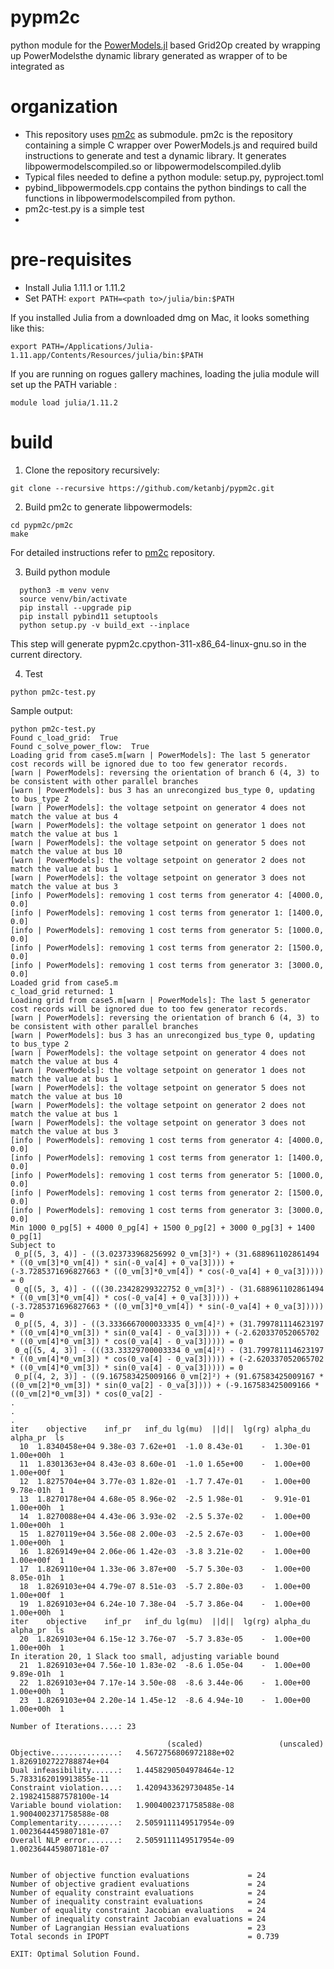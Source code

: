# pypm2c
python module for the [PowerModels.jl](https://github.com/lanl-ansi/PowerModels.jl) based Grid2Op created by wrapping up PowerModelsthe dynamic library generated as wrapper of  to be integrated as 

# organization

- This repository uses [pm2c](https://github.com/ketanbj/pm2c/) as submodule. pm2c is the repository containing a simple C wrapper over PowerModels.js and required build instructions to generate and test a dynamic library. It generates libpowermodelscompiled.so or libpowermodelscompiled.dylib
- Typical files needed to define a python module: setup.py, pyproject.toml
- pybind_libpowermodels.cpp contains the python bindings to call the functions in libpowermodelscompiled from python.
- pm2c-test.py is a simple test
- 

# pre-requisites

- Install Julia 1.11.1 or 1.11.2
- Set PATH: 
```export PATH=<path to>/julia/bin:$PATH```

If you installed Julia from a downloaded dmg on Mac, it looks something like this:

```export PATH=/Applications/Julia-1.11.app/Contents/Resources/julia/bin:$PATH```

If you are running on rogues gallery machines, loading the julia module will set up the PATH variable :

```module load julia/1.11.2```

# build

1. Clone the repository recursively:

```git clone --recursive https://github.com/ketanbj/pypm2c.git```


2. Build pm2c to generate libpowermodels:

```
cd pypm2c/pm2c
make
```

For detailed instructions refer to [pm2c](https://github.com/ketanbj/pm2c/) repository.

3. Build python module
   
```cd ..
  python3 -m venv venv
  source venv/bin/activate
  pip install --upgrade pip
  pip install pybind11 setuptools
  python setup.py -v build_ext --inplace
```

This step will generate pypm2c.cpython-311-x86_64-linux-gnu.so in the current directory.

4. Test
   
```python pm2c-test.py```

Sample output:

```
python pm2c-test.py
Found c_load_grid:  True
Found c_solve_power_flow:  True
Loading grid from case5.m[warn | PowerModels]: The last 5 generator cost records will be ignored due to too few generator records.
[warn | PowerModels]: reversing the orientation of branch 6 (4, 3) to be consistent with other parallel branches
[warn | PowerModels]: bus 3 has an unrecongized bus_type 0, updating to bus_type 2
[warn | PowerModels]: the voltage setpoint on generator 4 does not match the value at bus 4
[warn | PowerModels]: the voltage setpoint on generator 1 does not match the value at bus 1
[warn | PowerModels]: the voltage setpoint on generator 5 does not match the value at bus 10
[warn | PowerModels]: the voltage setpoint on generator 2 does not match the value at bus 1
[warn | PowerModels]: the voltage setpoint on generator 3 does not match the value at bus 3
[info | PowerModels]: removing 1 cost terms from generator 4: [4000.0, 0.0]
[info | PowerModels]: removing 1 cost terms from generator 1: [1400.0, 0.0]
[info | PowerModels]: removing 1 cost terms from generator 5: [1000.0, 0.0]
[info | PowerModels]: removing 1 cost terms from generator 2: [1500.0, 0.0]
[info | PowerModels]: removing 1 cost terms from generator 3: [3000.0, 0.0]
Loaded grid from case5.m
c_load_grid returned: 1
Loading grid from case5.m[warn | PowerModels]: The last 5 generator cost records will be ignored due to too few generator records.
[warn | PowerModels]: reversing the orientation of branch 6 (4, 3) to be consistent with other parallel branches
[warn | PowerModels]: bus 3 has an unrecongized bus_type 0, updating to bus_type 2
[warn | PowerModels]: the voltage setpoint on generator 4 does not match the value at bus 4
[warn | PowerModels]: the voltage setpoint on generator 1 does not match the value at bus 1
[warn | PowerModels]: the voltage setpoint on generator 5 does not match the value at bus 10
[warn | PowerModels]: the voltage setpoint on generator 2 does not match the value at bus 1
[warn | PowerModels]: the voltage setpoint on generator 3 does not match the value at bus 3
[info | PowerModels]: removing 1 cost terms from generator 4: [4000.0, 0.0]
[info | PowerModels]: removing 1 cost terms from generator 1: [1400.0, 0.0]
[info | PowerModels]: removing 1 cost terms from generator 5: [1000.0, 0.0]
[info | PowerModels]: removing 1 cost terms from generator 2: [1500.0, 0.0]
[info | PowerModels]: removing 1 cost terms from generator 3: [3000.0, 0.0]
Min 1000 0_pg[5] + 4000 0_pg[4] + 1500 0_pg[2] + 3000 0_pg[3] + 1400 0_pg[1]
Subject to
 0_p[(5, 3, 4)] - ((3.023733968256992 0_vm[3]²) + (31.688961102861494 * ((0_vm[3]*0_vm[4]) * sin(-0_va[4] + 0_va[3]))) + (-3.7285371696827663 * ((0_vm[3]*0_vm[4]) * cos(-0_va[4] + 0_va[3])))) = 0
 0_q[(5, 3, 4)] - (((30.23428299322752 0_vm[3]²) - (31.688961102861494 * ((0_vm[3]*0_vm[4]) * cos(-0_va[4] + 0_va[3])))) + (-3.7285371696827663 * ((0_vm[3]*0_vm[4]) * sin(-0_va[4] + 0_va[3])))) = 0
 0_p[(5, 4, 3)] - ((3.3336667000033335 0_vm[4]²) + (31.799781114623197 * ((0_vm[4]*0_vm[3]) * sin(0_va[4] - 0_va[3]))) + (-2.620337052065702 * ((0_vm[4]*0_vm[3]) * cos(0_va[4] - 0_va[3])))) = 0
 0_q[(5, 4, 3)] - (((33.33329700003334 0_vm[4]²) - (31.799781114623197 * ((0_vm[4]*0_vm[3]) * cos(0_va[4] - 0_va[3])))) + (-2.620337052065702 * ((0_vm[4]*0_vm[3]) * sin(0_va[4] - 0_va[3])))) = 0
 0_p[(4, 2, 3)] - ((9.167583425009166 0_vm[2]²) + (91.67583425009167 * ((0_vm[2]*0_vm[3]) * sin(0_va[2] - 0_va[3]))) + (-9.167583425009166 * ((0_vm[2]*0_vm[3]) * cos(0_va[2] -
.
.
.
iter    objective    inf_pr   inf_du lg(mu)  ||d||  lg(rg) alpha_du alpha_pr  ls
  10  1.8340458e+04 9.38e-03 7.62e+01  -1.0 8.43e-01    -  1.30e-01 1.00e+00h  1
  11  1.8301363e+04 8.43e-03 8.60e-01  -1.0 1.65e+00    -  1.00e+00 1.00e+00f  1
  12  1.8275704e+04 3.77e-03 1.82e-01  -1.7 7.47e-01    -  1.00e+00 9.78e-01h  1
  13  1.8270178e+04 4.68e-05 8.96e-02  -2.5 1.98e-01    -  9.91e-01 1.00e+00h  1
  14  1.8270088e+04 4.43e-06 3.93e-02  -2.5 5.37e-02    -  1.00e+00 1.00e+00h  1
  15  1.8270119e+04 3.56e-08 2.00e-03  -2.5 2.67e-03    -  1.00e+00 1.00e+00h  1
  16  1.8269149e+04 2.06e-06 1.42e-03  -3.8 3.21e-02    -  1.00e+00 1.00e+00f  1
  17  1.8269110e+04 1.33e-06 3.87e+00  -5.7 5.30e-03    -  1.00e+00 8.05e-01h  1
  18  1.8269103e+04 4.79e-07 8.51e-03  -5.7 2.80e-03    -  1.00e+00 1.00e+00f  1
  19  1.8269103e+04 6.24e-10 7.38e-04  -5.7 3.86e-04    -  1.00e+00 1.00e+00h  1
iter    objective    inf_pr   inf_du lg(mu)  ||d||  lg(rg) alpha_du alpha_pr  ls
  20  1.8269103e+04 6.15e-12 3.76e-07  -5.7 3.83e-05    -  1.00e+00 1.00e+00h  1
In iteration 20, 1 Slack too small, adjusting variable bound
  21  1.8269103e+04 7.56e-10 1.83e-02  -8.6 1.05e-04    -  1.00e+00 9.89e-01h  1
  22  1.8269103e+04 7.17e-14 3.50e-08  -8.6 3.44e-06    -  1.00e+00 1.00e+00h  1
  23  1.8269103e+04 2.20e-14 1.45e-12  -8.6 4.94e-10    -  1.00e+00 1.00e+00h  1

Number of Iterations....: 23

                                   (scaled)                 (unscaled)
Objective...............:   4.5672756806972188e+02    1.8269102722788874e+04
Dual infeasibility......:   1.4458290504978464e-12    5.7833162019913855e-11
Constraint violation....:   1.4209433629730485e-14    2.1982415887578100e-14
Variable bound violation:   1.9004002371758588e-08    1.9004002371758588e-08
Complementarity.........:   2.5059111149517954e-09    1.0023644459807181e-07
Overall NLP error.......:   2.5059111149517954e-09    1.0023644459807181e-07


Number of objective function evaluations             = 24
Number of objective gradient evaluations             = 24
Number of equality constraint evaluations            = 24
Number of inequality constraint evaluations          = 24
Number of equality constraint Jacobian evaluations   = 24
Number of inequality constraint Jacobian evaluations = 24
Number of Lagrangian Hessian evaluations             = 23
Total seconds in IPOPT                               = 0.739

EXIT: Optimal Solution Found.

```








